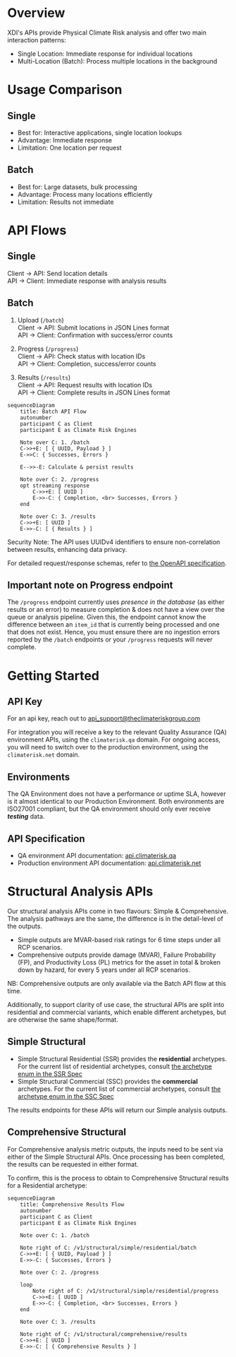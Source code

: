 # Overview

XDI's APIs provide Physical Climate Risk analysis and offer two main interaction patterns:

- Single Location: Immediate response for individual locations
- Multi-Location (Batch): Process multiple locations in the background

# Usage Comparison

## Single

- Best for: Interactive applications, single location lookups
- Advantage: Immediate response
- Limitation: One location per request

## Batch

- Best for: Large datasets, bulk processing
- Advantage: Process many locations efficiently
- Limitation: Results not immediate

# API Flows

## Single

Client -> API: Send location details  
API -> Client: Immediate response with analysis results

## Batch

1. Upload (`/batch`)  
	Client -> API: Submit locations in JSON Lines format  
	API -> Client: Confirmation with success/error counts

2. Progress (`/progress`)  
	Client -> API: Check status with location IDs  
	API -> Client: Completion, success/error counts

3. Results (`/results`)  
	Client -> API: Request results with location IDs  
	API -> Client: Complete results in JSON Lines format

```mermaid
sequenceDiagram
	title: Batch API Flow
	autonumber
	participant C as Client
	participant E as Climate Risk Engines

	Note over C: 1. /batch
	C->>+E: [ { UUID, Payload } ]
	E->>C: { Successes, Errors }

	E-->>-E: Calculate & persist results

	Note over C: 2. /progress
	opt streaming response
		C->>+E: [ UUID ]
		E->>-C: { Completion, <br> Successes, Errors }
	end

	Note over C: 3. /results
	C->>+E: [ UUID ]
	E->>-C: [ { Results } ]
```


Security Note: The API uses UUIDv4 identifiers to ensure non-correlation between results, enhancing data privacy.

For detailed request/response schemas, refer to [the OpenAPI specification](https://api.climaterisk.net/).

## Important note on Progress endpoint

The `/progress` endpoint currently uses *presence in the database* (as either results or an error) to measure completion & does not have a view over the queue or analysis pipeline. Given this, the endpoint cannot know the difference between an `item_id` that is currently being processed and one that does not exist. Hence, you must ensure there are no ingestion errors reported by the `/batch` endpoints or your `/progress` requests will never complete.

# Getting Started
## API Key
For an api key, reach out to api_support@theclimateriskgroup.com

For integration you will receive a key to the relevant Quality Assurance (QA) environment APIs, using the `climaterisk.qa` domain. For ongoing access, you will need to switch over to the production environment, using the `climaterisk.net` domain.

## Environments
The QA Environment does not have a performance or uptime SLA, however is it almost identical to our Production Environment. Both environments are ISO27001 compliant, but the QA environment should only ever receive ***testing*** data.


## API Specification
- QA environment API documentation: [api.climaterisk.qa](https://api.climaterisk.qa/)
- Production environment API documentation: [api.climaterisk.net](https://api.climaterisk.net/)

# Structural Analysis APIs

Our structural analysis APIs come in two flavours: Simple & Comprehensive. The analysis pathways are the same, the difference is in the detail-level of the outputs.
- Simple outputs are MVAR-based risk ratings for 6 time steps under all RCP scenarios.
- Comprehensive outputs provide damage (MVAR), Failure Probability (FP), and Productivity Loss (PL) metrics for the asset in total & broken down by hazard, for every 5 years under all RCP scenarios.

NB: Comprehensive outputs are only available via the Batch API flow at this time.

Additionally, to support clarity of use case, the structural APIs are split into residential and commercial variants, which enable different archetypes, but are otherwise the same shape/format.

## Simple Structural

- Simple Structural Residential (SSR) provides the **residential** archetypes. For the current list of residential archetypes, consult [the archetype enum in the SSR Spec](https://api.climaterisk.qa/index.html#operation/apis_simple_residential)
- Simple Structural Commercial (SSC) provides the **commercial** archetypes. For the current list of commercial archetypes, consult [the archetype enum in the SSC Spec](https://api.climaterisk.qa/index.html#operation/apis_simple_commercial)

The results endpoints for these APIs will return our Simple analysis outputs.

## Comprehensive Structural

For Comprehensive analysis metric outputs, the inputs need to be sent via either of the Simple Structural APIs. Once processing has been completed, the results can be requested in either format.

To confirm, this is the process to obtain to Comprehensive Structural results for a Residential archetype:
```mermaid
sequenceDiagram
	title: Comprehensive Results Flow
	autonumber
	participant C as Client
	participant E as Climate Risk Engines

	Note over C: 1. /batch

	Note right of C: /v1/structural/simple/residential/batch
	C->>+E: [ { UUID, Payload } ]
	E->>-C: { Successes, Errors }

	Note over C: 2. /progress

	loop
		Note right of C: /v1/structural/simple/residential/progress
		C->>+E: [ UUID ]
		E->>-C: { Completion, <br> Successes, Errors }
	end

	Note over C: 3. /results

	Note right of C: /v1/structural/comprehensive/results
	C->>+E: [ UUID ]
	E->>-C: [ { Comprehensive Results } ]
```
